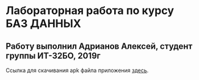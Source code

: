 # Лабораторная работа по курсу БАЗ ДАННЫХ
## Работу выполнил Адрианов Алексей, студент группы ИТ-32БО, 2019г

Ссылка для скачивания apk файла приложения [здесь](https://yadi.sk/d/LdFa206MFbuF5g).